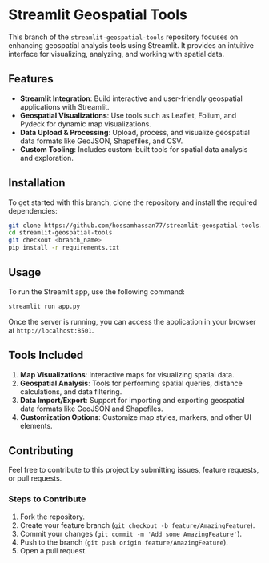 # Streamlit Geospatial Tools

This branch of the `streamlit-geospatial-tools` repository focuses on enhancing geospatial analysis tools using Streamlit. It provides an intuitive interface for visualizing, analyzing, and working with spatial data.

## Features

- **Streamlit Integration**: Build interactive and user-friendly geospatial applications with Streamlit.
- **Geospatial Visualizations**: Use tools such as Leaflet, Folium, and Pydeck for dynamic map visualizations.
- **Data Upload & Processing**: Upload, process, and visualize geospatial data formats like GeoJSON, Shapefiles, and CSV.
- **Custom Tooling**: Includes custom-built tools for spatial data analysis and exploration.

## Installation

To get started with this branch, clone the repository and install the required dependencies:

```bash
git clone https://github.com/hossamhassan77/streamlit-geospatial-tools.git
cd streamlit-geospatial-tools
git checkout <branch_name>
pip install -r requirements.txt
```

## Usage

To run the Streamlit app, use the following command:

```bash
streamlit run app.py
```

Once the server is running, you can access the application in your browser at `http://localhost:8501`.

## Tools Included

1. **Map Visualizations**: Interactive maps for visualizing spatial data.
2. **Geospatial Analysis**: Tools for performing spatial queries, distance calculations, and data filtering.
3. **Data Import/Export**: Support for importing and exporting geospatial data formats like GeoJSON and Shapefiles.
4. **Customization Options**: Customize map styles, markers, and other UI elements.

## Contributing

Feel free to contribute to this project by submitting issues, feature requests, or pull requests.

### Steps to Contribute

1. Fork the repository.
2. Create your feature branch (`git checkout -b feature/AmazingFeature`).
3. Commit your changes (`git commit -m 'Add some AmazingFeature'`).
4. Push to the branch (`git push origin feature/AmazingFeature`).
5. Open a pull request.

